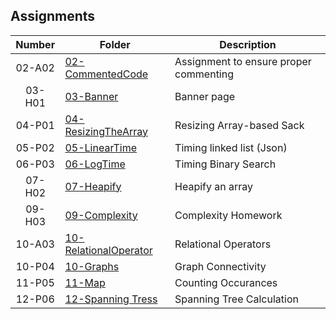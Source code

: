 ## Assignments

| Number | Folder |             Description                |
| :----: | ------ | -------------------------------------- |
| 02-A02 |  [02-CommentedCode](https://github.com/Soto1999/3013-ALG-Soto/tree/master/Assignments/02-CommentedCode)      | Assignment to ensure proper commenting |
| 03-H01 |  [03-Banner](https://github.com/Soto1999/3013-ALG-Soto/tree/master/Assignments/03-Banner)| Banner page                          |
| 04-P01 |  [04-ResizingTheArray](https://github.com/Soto1999/3013-ALG-Soto/tree/master/Assignments/04-Resizing%20the%20Stack)      | Resizing Array-based Sack              |
| 05-P02 |  [05-LinearTime](https://github.com/Soto1999/3013-ALG-Soto/tree/master/Assignments/05-LinearTime)      | Timing linked list (Json)
| 06-P03 | [06-LogTime](https://github.com/Soto1999/3013-ALG-Soto/blob/master/Assignments/06-LogTime/banner.txt) | Timing Binary Search|
| 07-H02 |  [07-Heapify](https://github.com/Soto1999/3013-ALG-Soto/tree/master/Assignments/07-Heapify)      | Heapify an array                       |
| 09-H03 | [09-Complexity](https://github.com/rugbyprof/3013-Algorithms/tree/master/Assignments/09-H03) | Complexity Homework |
| 10-A03 | [10-RelationalOperator](https://github.com/Soto1999/3013-ALG-Soto/tree/master/Assignments/11172) | Relational Operators
| 10-P04 | [10-Graphs](https://github.com/Soto1999/3013-ALG-Soto/tree/master/Assignments/459) | Graph Connectivity |
| 11-P05 | [11-Map](https://github.com/Soto1999/3013-ALG-Soto/tree/master/Assignments/484) | Counting Occurances | 
| 12-P06 | [12-Spanning Tress]()| Spanning Tree Calculation | 

